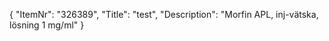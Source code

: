 {
  "ItemNr": "326389",
  "Title": "test",
  "Description": "Morfin APL, inj-vätska, lösning 1 mg/ml"
}